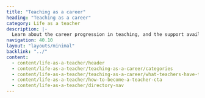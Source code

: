 ```yaml
---
title: "Teaching as a career"
heading: "Teaching as a career"
category: Life as a teacher
description: |-
  Learn about the career progression in teaching, and the support available for early career teachers.
navigation: 40.10
layout: "layouts/minimal"
backlink: "../"
content:
  - content/life-as-a-teacher/header
  - content/life-as-a-teacher/teaching-as-a-career/categories
  - content/life-as-a-teacher/teaching-as-a-career/what-teachers-have-to-say
  - content/life-as-a-teacher/how-to-become-a-teacher-cta
  - content/life-as-a-teacher/directory-nav
---
```

